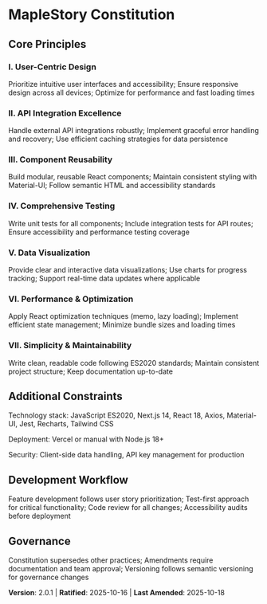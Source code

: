 <!-- Sync Impact Report
Version change: 2.0.1 → 2.0.1
List of modified principles: none
Added sections: none
Removed sections: none
Templates requiring updates: ✅ updated - .specify/templates/plan-template.md (aligns), ✅ updated - .specify/templates/tasks-template.md (aligns), ✅ updated - .specify/templates/spec-template.md (aligns), ⚠ pending - .specify/templates/commands/*.md (folder does not exist)
Follow-up TODOs: none
-->

# MapleStory Constitution

## Core Principles

### I. User-Centric Design

Prioritize intuitive user interfaces and accessibility; Ensure responsive design across all devices; Optimize for performance and fast loading times

### II. API Integration Excellence

Handle external API integrations robustly; Implement graceful error handling and recovery; Use efficient caching strategies for data persistence

### III. Component Reusability

Build modular, reusable React components; Maintain consistent styling with Material-UI; Follow semantic HTML and accessibility standards

### IV. Comprehensive Testing

Write unit tests for all components; Include integration tests for API routes; Ensure accessibility and performance testing coverage

### V. Data Visualization

Provide clear and interactive data visualizations; Use charts for progress tracking; Support real-time data updates where applicable

### VI. Performance & Optimization

Apply React optimization techniques (memo, lazy loading); Implement efficient state management; Minimize bundle sizes and loading times

### VII. Simplicity & Maintainability

Write clean, readable code following ES2020 standards; Maintain consistent project structure; Keep documentation up-to-date

## Additional Constraints

Technology stack: JavaScript ES2020, Next.js 14, React 18, Axios, Material-UI, Jest, Recharts, Tailwind CSS

Deployment: Vercel or manual with Node.js 18+

Security: Client-side data handling, API key management for production

## Development Workflow

Feature development follows user story prioritization; Test-first approach for critical functionality; Code review for all changes; Accessibility audits before deployment

## Governance

Constitution supersedes other practices; Amendments require documentation and team approval; Versioning follows semantic versioning for governance changes

**Version**: 2.0.1 | **Ratified**: 2025-10-16 | **Last Amended**: 2025-10-18
